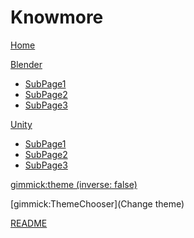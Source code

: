 # Knowmore

[Home](index.md)

[Blender]()

  * [SubPage1](blender/page1.md)
  * [SubPage2](blender/page2.md)
  * [SubPage3](blender/page3.md)

[Unity]()
  * [SubPage1](unity/page1.md)
  * [SubPage2](unity/page2.md)
  * [SubPage3](unity/page3.md)

<!-- set a default theme -->
[gimmick:theme (inverse: false)](cosmo)

<!-- show a theme chooser in the menu bar -->
[gimmick:ThemeChooser](Change theme)

[README](README.md)
